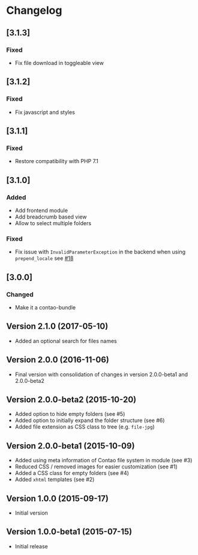 # Changelog

## [3.1.3]

### Fixed

 - Fix file download in toggleable view

## [3.1.2]

### Fixed

 - Fix javascript and styles

## [3.1.1]

### Fixed

 - Restore compatibility with PHP 7.1

## [3.1.0]

### Added

 - Add frontend module
 - Add breadcrumb based view
 - Allow to select multiple folders
 
### Fixed
 
 - Fix issue with `InvalidParameterException` in the backend when using `prepend_locale` see
   [#18](https://github.com/hofff/contao-recursive-download-folder/issues/18)


## [3.0.0]

### Changed

 - Make it a contao-bundle

## Version 2.1.0 (2017-05-10)

- Added an optional search for files names

## Version 2.0.0 (2016-11-06)

- Final version with consolidation of changes in version 2.0.0-beta1 and 2.0.0-beta2

## Version 2.0.0-beta2 (2015-10-20)

- Added option to hide empty folders (see #5)
- Added option to initially expand the folder structure (see #6)
- Added file extension as CSS class to tree (e.g. `file-jpg`)

## Version 2.0.0-beta1 (2015-10-09)

- Added using meta information of Contao file system in module (see #3)
- Reduced CSS / removed images for easier customization (see #1)
- Added a CSS class for empty folders (see #4)
- Added `xhtml` templates (see #2)

## Version 1.0.0 (2015-09-17)
- Initial version

## Version 1.0.0-beta1 (2015-07-15)

- Initial release

